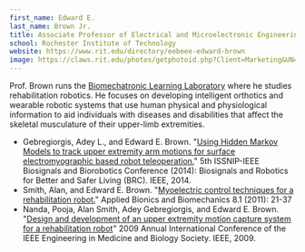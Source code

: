 ```yaml
---
first_name: Edward E. 
last_name: Brown Jr.
title: Associate Professor of Electrical and Microelectronic Engineering
school: Rochester Institute of Technology
website: https://www.rit.edu/directory/eebeee-edward-brown
image: https://claws.rit.edu/photos/getphotoid.php?Client=Marketing&UN=eebeee&HASH=a54e597efcb77ebb211a167d68a8f44924461654&T=1596293560
---
```

Prof. Brown runs the [Biomechatronic Learning Laboratory](https://www.rit.edu/kgcoe/electrical/bll/index.html) where he studies rehabilitation robotics. He focuses on developing intelligent orthotics and wearable robotic systems that use human physical and physiological information to aid individuals with diseases and disabilities that affect the skeletal musculature of their upper-limb extremities.
* Gebregiorgis, Adey L., and Edward E. Brown. "[Using Hidden Markov Models to track upper extremity arm motions for surface electromyographic based robot teleoperation.](https://ieeexplore.ieee.org/abstract/document/6880975?casa_token=luTWuCW6guoAAAAA:xdJcuRPrsUWZJ9D5GNvE76DNk_aPAMqNLvEUvT3jU2a4_vwBKTAEvhjzgYagvTyeUH6j4kpw4w)" 5th ISSNIP-IEEE Biosignals and Biorobotics Conference (2014): Biosignals and Robotics for Better and Safer Living (BRC). IEEE, 2014.
* Smith, Alan, and Edward E. Brown. "[Myoelectric control techniques for a rehabilitation robot.](https://content.iospress.com/articles/applied-bionics-and-biomechanics/abb014)" Applied Bionics and Biomechanics 8.1 (2011): 21-37
* Nanda, Pooja, Alan Smith, Adey Gebregiorgis, and Edward E. Brown. "[Design and development of an upper extremity motion capture system for a rehabilitation robot](https://ieeexplore.ieee.org/abstract/document/5332459?casa_token=Km9rebGr3zwAAAAA:9lFHPQ4Pq8y6i7jXwYzERp_L9WLqqDto5_sqa9uUosV4gopsSs7L-Lx1AKGyXX1gX-GuoLC5zg)" 2009 Annual International Conference of the IEEE Engineering in Medicine and Biology Society. IEEE, 2009.

